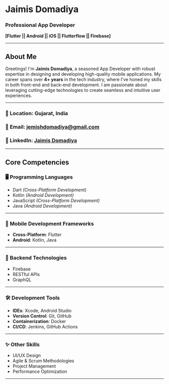 # **Jaimis Domadiya**  
### **Professional App Developer**  
**[Flutter || Android || iOS || Flutterflow || Firebase]**

---

## **About Me**  
Greetings! I'm **Jaimis Domadiya**, a seasoned App Developer with robust expertise in designing and developing high-quality mobile applications. My career spans over **4+ years** in the tech industry, where I've honed my skills in both front-end and back-end development. I am passionate about leveraging cutting-edge technologies to create seamless and intuitive user experiences.

---

### **📍 Location**: Gujarat, India  
### **📧 Email**: jemishdomadiya@gmail.com  
### **🔗 LinkedIn**: [Jaimis Domadiya](https://www.linkedin.com/in/jaimisdomadiya/)  

---

## **Core Competencies**  

### **🖥 Programming Languages**
- Dart *(Cross-Platform Development)*
- Kotlin *(Android Development)*
- JavaScript *(Cross-Platform Development)*  
- Java *(Android Development)*  


---

### **📱 Mobile Development Frameworks**  
- **Cross-Platform**: Flutter 
- **Android**: Kotlin, Java  

---

### **🔗 Backend Technologies**  
- Firebase  
- RESTful APIs  
- GraphQL  

---

### **🛠 Development Tools**  
- **IDEs**: Xcode, Android Studio  
- **Version Control**: Git, GitHub  
- **Containerization**: Docker  
- **CI/CD**: Jenkins, GitHub Actions  

---

### **✨ Other Skills**  
- UI/UX Design  
- Agile & Scrum Methodologies  
- Project Management  
- Performance Optimization  

---
